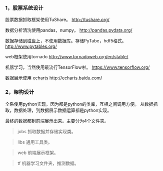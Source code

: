 ### 1，股票系统设计

股票数据抓取框架使用TuShare。
http://tushare.org/

数据分析清洗使用pandas，numpy。
http://pandas.pydata.org/

数据存储到磁盘上，不使用数据库。存储PyTabe，hdf5格式。
http://www.pytables.org/

web框架使用tornado
http://www.tornadoweb.org/en/stable/

机器学习，当然使用最流行TensorFlow啦。
https://www.tensorflow.org/

数据展示使用 echarts
http://echarts.baidu.com/


### 2，架构设计
全系使用python实现。因为都是python的类库，互相之间调用方便。
从数据抓取，数据处理，到数据展示数据运算都是python实现。

最终的数据都到前端展示出来。主要分为4个文件夹。

> jobs 抓取数据并存储实现类。

> libs 通用工具类。

> web 前端展示框架。

> tf 机器学习文件夹，推测数据。
